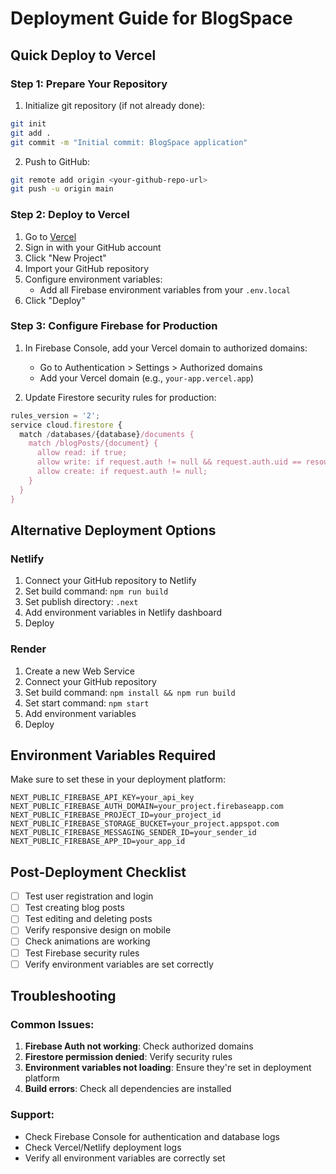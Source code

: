 # Deployment Guide for BlogSpace

## Quick Deploy to Vercel

### Step 1: Prepare Your Repository
1. Initialize git repository (if not already done):
```bash
git init
git add .
git commit -m "Initial commit: BlogSpace application"
```

2. Push to GitHub:
```bash
git remote add origin <your-github-repo-url>
git push -u origin main
```

### Step 2: Deploy to Vercel
1. Go to [Vercel](https://vercel.com)
2. Sign in with your GitHub account
3. Click "New Project"
4. Import your GitHub repository
5. Configure environment variables:
   - Add all Firebase environment variables from your `.env.local`
6. Click "Deploy"

### Step 3: Configure Firebase for Production
1. In Firebase Console, add your Vercel domain to authorized domains:
   - Go to Authentication > Settings > Authorized domains
   - Add your Vercel domain (e.g., `your-app.vercel.app`)

2. Update Firestore security rules for production:
```javascript
rules_version = '2';
service cloud.firestore {
  match /databases/{database}/documents {
    match /blogPosts/{document} {
      allow read: if true;
      allow write: if request.auth != null && request.auth.uid == resource.data.authorId;
      allow create: if request.auth != null;
    }
  }
}
```

## Alternative Deployment Options

### Netlify
1. Connect your GitHub repository to Netlify
2. Set build command: `npm run build`
3. Set publish directory: `.next`
4. Add environment variables in Netlify dashboard
5. Deploy

### Render
1. Create a new Web Service
2. Connect your GitHub repository
3. Set build command: `npm install && npm run build`
4. Set start command: `npm start`
5. Add environment variables
6. Deploy

## Environment Variables Required

Make sure to set these in your deployment platform:

```env
NEXT_PUBLIC_FIREBASE_API_KEY=your_api_key
NEXT_PUBLIC_FIREBASE_AUTH_DOMAIN=your_project.firebaseapp.com
NEXT_PUBLIC_FIREBASE_PROJECT_ID=your_project_id
NEXT_PUBLIC_FIREBASE_STORAGE_BUCKET=your_project.appspot.com
NEXT_PUBLIC_FIREBASE_MESSAGING_SENDER_ID=your_sender_id
NEXT_PUBLIC_FIREBASE_APP_ID=your_app_id
```

## Post-Deployment Checklist

- [ ] Test user registration and login
- [ ] Test creating blog posts
- [ ] Test editing and deleting posts
- [ ] Verify responsive design on mobile
- [ ] Check animations are working
- [ ] Test Firebase security rules
- [ ] Verify environment variables are set correctly

## Troubleshooting

### Common Issues:
1. **Firebase Auth not working**: Check authorized domains
2. **Firestore permission denied**: Verify security rules
3. **Environment variables not loading**: Ensure they're set in deployment platform
4. **Build errors**: Check all dependencies are installed

### Support:
- Check Firebase Console for authentication and database logs
- Check Vercel/Netlify deployment logs
- Verify all environment variables are correctly set
